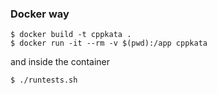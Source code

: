 ### Docker way

```
$ docker build -t cppkata .
$ docker run -it --rm -v $(pwd):/app cppkata
```
and inside the container
```
$ ./runtests.sh
```
